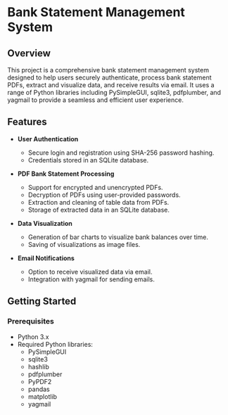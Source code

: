 # Bank Statement Management System

## Overview

This project is a comprehensive bank statement management system designed to help users securely authenticate, process bank statement PDFs, extract and visualize data, and receive results via email. It uses a range of Python libraries including PySimpleGUI, sqlite3, pdfplumber, and yagmail to provide a seamless and efficient user experience.

## Features

- **User Authentication**
  - Secure login and registration using SHA-256 password hashing.
  - Credentials stored in an SQLite database.

- **PDF Bank Statement Processing**
  - Support for encrypted and unencrypted PDFs.
  - Decryption of PDFs using user-provided passwords.
  - Extraction and cleaning of table data from PDFs.
  - Storage of extracted data in an SQLite database.

- **Data Visualization**
  - Generation of bar charts to visualize bank balances over time.
  - Saving of visualizations as image files.

- **Email Notifications**
  - Option to receive visualized data via email.
  - Integration with yagmail for sending emails.

## Getting Started

### Prerequisites

- Python 3.x
- Required Python libraries:
  - PySimpleGUI
  - sqlite3
  - hashlib
  - pdfplumber
  - PyPDF2
  - pandas
  - matplotlib
  - yagmail
